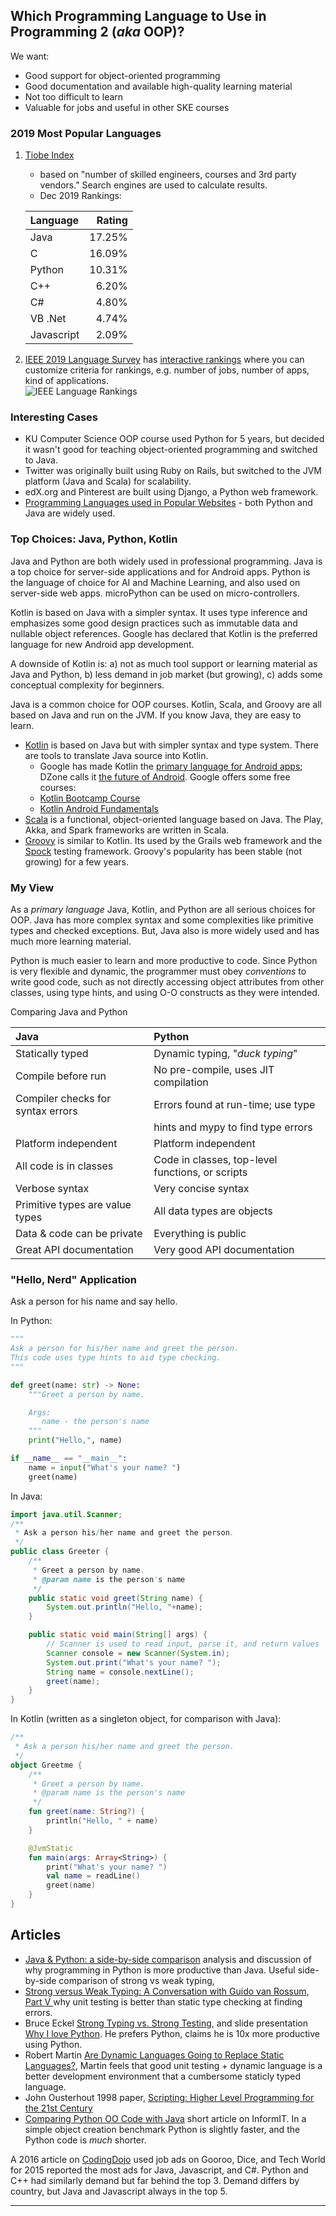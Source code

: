 ## Which Programming Language to Use in Programming 2 (*aka* OOP)?

We want:

* Good support for object-oriented programming
* Good documentation and available high-quality learning material
* Not too difficult to learn
* Valuable for jobs and useful in other SKE courses

### 2019 Most Popular Languages

1. [Tiobe Index][] 
   * based on "number of skilled engineers, courses and 3rd party vendors." Search engines are used to calculate results.
   * Dec 2019 Rankings:

    | Language  | Rating |
    |:----------|-------:|
    | Java      | 17.25% |
    | C         | 16.09% |
    | Python    | 10.31% |
    | C++       |  6.20% |
    | C#        |  4.80% |
    | VB .Net   |  4.74% |
    | Javascript|  2.09% |

2. [IEEE 2019 Language Survey][ieee-language-survey-article] has [interactive rankings][ieee-language-interactive] where you can customize criteria for rankings, e.g. number of jobs, number of apps, kind of applications.    
   ![IEEE Language Rankings](images/ieee-language-rankings.png)

### Interesting Cases

* KU Computer Science OOP course used Python for 5 years, but decided it wasn't good for teaching object-oriented programming and switched to Java.
* Twitter was originally built using Ruby on Rails, but switched to the JVM platform (Java and Scala) for scalability.
* edX.org and Pinterest are built using Django, a Python web framework.
* [Programming Languages used in Popular Websites][web-sites-wikipedia] - both Python and Java are widely used.


### Top Choices: Java, Python, Kotlin

Java and Python are both widely used in professional programming.
Java is a top choice for server-side applications and for Android apps.
Python is the language of choice for AI and Machine Learning, and also used on server-side web apps.
microPython can be used on micro-controllers.

Kotlin is based on Java with a simpler syntax. It uses type inference and emphasizes some good
design practices such as immutable data and nullable object references.  Google has declared that
Kotlin is the preferred language for new Android app development.

A downside of Kotlin is: a) not as much tool support or learning material as Java and Python,
b) less demand in job market (but growing), c) adds some conceptual complexity for beginners.


Java is a common choice for OOP courses. Kotlin, Scala, and Groovy are all based on Java
and run on the JVM.  If you know Java, they are easy to learn.

* [Kotlin][] is based on Java but with simpler syntax and type system. There are tools to translate Java source into Kotlin.
    - Google has made Kotlin the [primary language for Android apps][kotlin-for-android]; DZone calls it [the future of Android][].  Google offers some free courses:
    - [Kotlin Bootcamp Course][]
    - [Kotlin Android Fundamentals][]
* [Scala][] is a functional, object-oriented language based on Java. The Play, Akka, and Spark frameworks are written in Scala.
* [Groovy][] is similar to Kotlin. Its used by the Grails web framework and the [Spock][] testing framework. Groovy's popularity has been stable (not growing) for a few years.


### My View

As a *primary language* Java, Kotlin, and Python are all serious choices for OOP. 
Java has more complex syntax and some complexities like primitive types and checked exceptions.
But, Java also is more widely used and has much more learning material.  

Python is much easier to learn and more productive to code.
Since Python is very flexible and dynamic, the programmer must obey *conventions* to write good code,
such as not directly accessing object attributes from other classes,
using type hints, and using O-O constructs as they were intended.


Comparing Java and Python

| Java                             | Python                                |
|:---------------------------------|:--------------------------------------|
| Statically typed                 | Dynamic typing, "*duck typing*"       |
| Compile before run               | No pre-compile, uses JIT compilation  |
| Compiler checks for syntax errors| Errors found at run-time; use type    |
|                                  | hints and mypy to find type errors    |
| Platform independent             | Platform independent                  |
| All code is in classes           | Code in classes, top-level functions, or scripts |
| Verbose syntax                   | Very concise syntax                   |
| Primitive types are value types  | All data types are objects            |
| Data & code can be private       | Everything is public                  |
| Great API documentation          | Very good API documentation           |

### "Hello, Nerd" Application

Ask a person for his name and say hello.

In Python:
```python
"""
Ask a person for his/her name and greet the person.
This code uses type hints to aid type checking.
"""

def greet(name: str) -> None:
    """Greet a person by name.

    Args:
       name - the person's name
    """
    print("Hello,", name)

if __name__ == "__main__":
    name = input("What's your name? ")
    greet(name)
```

In Java:
```java
import java.util.Scanner;
/**
 * Ask a person his/her name and greet the person.
 */
public class Greeter {
    /**
     * Greet a person by name.
     * @param name is the person's name
     */
    public static void greet(String name) {
        System.out.println("Hello, "+name);
    }

    public static void main(String[] args) {
        // Scanner is used to read input, parse it, and return values
        Scanner console = new Scanner(System.in);
        System.out.print("What's your name? ");
        String name = console.nextLine();
        greet(name);
    }
}
```
In Kotlin (written as a singleton object, for comparison with Java):
```kotlin
/**
 * Ask a person his/her name and greet the person.
 */
object Greetme {
    /**
     * Greet a person by name.
     * @param name is the person's name
     */
    fun greet(name: String?) {
        println("Hello, " + name)
    }

    @JvmStatic
    fun main(args: Array<String>) {
        print("What's your name? ")
        val name = readLine()
        greet(name)
    }
}
```

## Articles 

* [Java & Python: a side-by-side comparison](https://pythonconquerstheuniverse.wordpress.com/2009/10/03/python-java-a-side-by-side-comparison/) analysis and discussion of why programming in Python is more productive than Java.  Useful side-by-side comparison of strong vs weak typing,
* [Strong versus Weak Typing: A Conversation with Guido van Rossum, Part V
](http://www.artima.com/intv/strongweak.html) why unit testing is better than static type checking at finding errors.
* Bruce Eckel [Strong Typing vs. Strong Testing](
https://docs.google.com/document/d/1aXs1tpwzPjW9MdsG5dI7clNFyYayFBkcXwRDo-qvbIk/preview), and slide presentation [Why I love Python](http://64.78.49.204/pub/eckel/LovePython.zip).  He prefers Python, claims he is 10x more productive using Python.
* Robert Martin [Are Dynamic Languages Going to Replace Static Languages?](http://www.artima.com/weblogs/viewpost.jsp?thread=4639), Martin feels that good unit testing + dynamic language is a better development environment that a cumbersome staticly typed language.
* John Ousterhout 1998 paper, [Scripting: Higher Level Programming for the 21st Century](http://home.pacbell.net/ouster/scripting.html) 
* [Comparing Python OO Code with Java](http://www.informit.com/articles/article.aspx?p=2436668) short article on InformIT. In a simple object creation benchmark Python is slightly faster, and the Python code is *much* shorter.

A 2016 article on [CodingDojo](http://www.codingdojo.com/blog/9-most-in-demand-programming-languages-of-2017/) used job ads on
Gooroo, Dice, and Tech World for 2015 reported the most ads for Java, Javascript, and C#.  Python and C++ had similarly demand but far behind the top 3.  Demand differs by country, but Java and Javascript always in the top 5.

---

[Tiobe Index]: https://www.tiobe.com/tiobe-index/
[ieee-language-survey-article]: https://spectrum.ieee.org/computing/software/the-top-programming-languages-2019
[ieee-language-interactive]: https://spectrum.ieee.org/static/interactive-the-top-programming-languages-2019
[web-sites-wikipedia]: https://en.wikipedia.org/wiki/Programming_languages_used_in_most_popular_websites
[kotlin-for-android]: https://techcrunch.com/2019/05/07/kotlin-is-now-googles-preferred-language-for-android-app-development/
[the future of Android]: https://dzone.com/articles/why-kotlin-is-the-future-of-android-app-developmen
[Groovy]: https://groovy-lang.org
[Kotlin]: https://kotlinlang.org
[Scala]: https://scala-lang.org
[Spock]: https://spockframework.org
[Kotlin Bootcamp Course]: https://codelabs.developers.google.com/kotlin-bootcamp/
[Kotlin Android Fundamentals]: https://codelabs.developers.google.com/android-kotlin-fundamentals/

